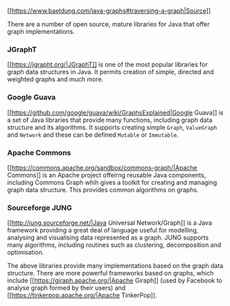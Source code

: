 [[https://www.baeldung.com/java-graphs#traversing-a-graph|Source]]

There are a number of open source, mature libraries for Java that offer graph implementations.


### JGraphT
[[https://jgrapht.org/|JGraphT]] is one of the most popular libraries for graph data structures in Java. It permits creation of simple, directed and weighted graphs and much more.

### Google Guava
[[https://github.com/google/guava/wiki/GraphsExplained|Google Guava]] is a set of Java libraries that provide many functions, including graph data structure and its algorithms. It supports creating simple `Graph`, `ValueGraph` and `Network` and these can be defined `Mutable` or `Immutable`.

### Apache Commons
[[https://commons.apache.org/sandbox/commons-graph/|Apache Commons]] is an Apache project offeirng reusable Java components, including Commons Graph whih gives a toolkit for creating and managing graph data structure. This provides common algorithms on graphs.

### Sourceforge JUNG
[[http://jung.sourceforge.net/|Java Universal Network/Graph]] is a Java framework providing a great deal of language useful for modelling, analysing and visualising data represented as a graph. JUNG supports many algorithms, including routines such as clustering, decomposition and optimisation.


The above libraries provide many implementations based on the graph data structure. There are more powerful frameworks based on graphs, which include [[https://giraph.apache.org/|Apache Giraph]] (used by Facebook to analyse graph formed by their users) and [[https://tinkerpop.apache.org/|Apache TinkerPop]].

